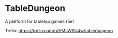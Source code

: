 # TableDungeon
A platform for tabletop games (5e)

Trello:
https://trello.com/b/HMsWSU4w/tabledungeon
